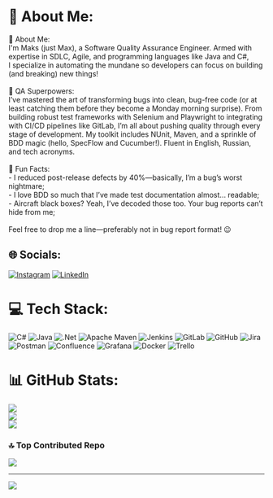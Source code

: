 # 💫 About Me:
💫 About Me:<br>I'm Maks (just Max), a Software Quality Assurance Engineer. Armed with expertise in SDLC, Agile, and programming languages like Java and C#,<br>I specialize in automating the mundane so developers can focus on building (and breaking) new things!<br><br>🚀 QA Superpowers:<br>I’ve mastered the art of transforming bugs into clean, bug-free code (or at least catching them before they become a Monday morning surprise). From building robust test frameworks with Selenium and Playwright to integrating with CI/CD pipelines like GitLab, I’m all about pushing quality through every stage of development. My toolkit includes NUnit, Maven, and a sprinkle of BDD magic (hello, SpecFlow and Cucumber!). Fluent in English, Russian, and tech acronyms.<br><br>🎯 Fun Facts:<br>- I reduced post-release defects by 40%—basically, I’m a bug’s worst nightmare;<br>- I love BDD so much that I’ve made test documentation almost... readable;<br>- Aircraft black boxes? Yeah, I’ve decoded those too. Your bug reports can’t hide from me;<br><br>Feel free to drop me a line—preferably not in bug report format! 😉

## 🌐 Socials:
[![Instagram](https://img.shields.io/badge/Instagram-%23E4405F.svg?logo=Instagram&logoColor=white)](https://www.instagram.com/cali_and_maksim/) [![LinkedIn](https://img.shields.io/badge/LinkedIn-%230077B5.svg?logo=linkedin&logoColor=white)](https://www.linkedin.com/in/maxqae/) 

# 💻 Tech Stack:
![C#](https://img.shields.io/badge/c%23-%23239120.svg?style=for-the-badge&logo=csharp&logoColor=white) ![Java](https://img.shields.io/badge/java-%23ED8B00.svg?style=for-the-badge&logo=openjdk&logoColor=white) ![.Net](https://img.shields.io/badge/.NET-5C2D91?style=for-the-badge&logo=.net&logoColor=white) ![Apache Maven](https://img.shields.io/badge/Apache%20Maven-C71A36?style=for-the-badge&logo=Apache%20Maven&logoColor=white) ![Jenkins](https://img.shields.io/badge/jenkins-%232C5263.svg?style=for-the-badge&logo=jenkins&logoColor=white) ![GitLab](https://img.shields.io/badge/gitlab-%23181717.svg?style=for-the-badge&logo=gitlab&logoColor=white) ![GitHub](https://img.shields.io/badge/github-%23121011.svg?style=for-the-badge&logo=github&logoColor=white) ![Jira](https://img.shields.io/badge/jira-%230A0FFF.svg?style=for-the-badge&logo=jira&logoColor=white) ![Postman](https://img.shields.io/badge/Postman-FF6C37?style=for-the-badge&logo=postman&logoColor=white) ![Confluence](https://img.shields.io/badge/confluence-%23172BF4.svg?style=for-the-badge&logo=confluence&logoColor=white) ![Grafana](https://img.shields.io/badge/grafana-%23F46800.svg?style=for-the-badge&logo=grafana&logoColor=white) ![Docker](https://img.shields.io/badge/docker-%230db7ed.svg?style=for-the-badge&logo=docker&logoColor=white) ![Trello](https://img.shields.io/badge/Trello-%23026AA7.svg?style=for-the-badge&logo=Trello&logoColor=white)
# 📊 GitHub Stats:
![](https://github-readme-stats.vercel.app/api?username=Maksim2404&theme=dark&hide_border=false&include_all_commits=true&count_private=false)<br/>
![](https://github-readme-streak-stats.herokuapp.com/?user=Maksim2404&theme=dark&hide_border=false)<br/>
![](https://github-readme-stats.vercel.app/api/top-langs/?username=Maksim2404&theme=dark&hide_border=false&include_all_commits=true&count_private=false&layout=compact)

### 🔝 Top Contributed Repo
![](https://github-contributor-stats.vercel.app/api?username=Maksim2404&limit=5&theme=moltack&combine_all_yearly_contributions=true)

---
[![](https://visitcount.itsvg.in/api?id=Maksim2404&icon=2&color=0)](https://visitcount.itsvg.in)

<!-- Proudly created with GPRM ( https://gprm.itsvg.in ) -->
